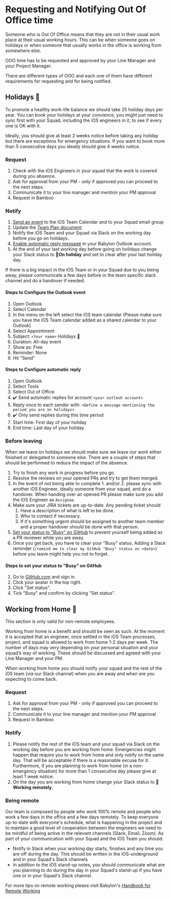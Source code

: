 # Requesting and Notifying Out Of Office time

Someone who is Out Of Office means that they are not in their usual work place at their usual working hours. This can be when someone goes on holidays or when someone that usually works in the office is working from somewhere else.

OOO time has to be requested and approved by your Line Manager and your Project Manager.

There are different types of OOO and each one of them have different requirements for requesting and for being notified.

## Holidays 🌴

To promote a healthy work-life balance we should take 25 holiday days per year. You can book your holidays at your convience, you might just need to sync first with your Squad, including the iOS engineers in it, to see if every one is OK with it. 

Ideally, you should give at least 2 weeks notice before taking any holiday but there are exceptions for emergency situations. If you want to book more than 5 consecutive days you ideally should give 4 weeks notice.

### Request

1. Check with the iOS Engineers in your squad that the work is covered during you absence.
1. Ask for approval from your PM - only if approved you can proceed to the next steps.
1. Communicate it to your line manager and mention your PM approval
1. Request in Bamboo

### Notify

1. [Send an event](#steps-to-configure-the-outlook-event) to the iOS Team Calendar and to your Squad email group
1. Update the [Team Plan document](https://docs.google.com/spreadsheets/d/1kdY3edy_TeqIGH_7VnZzElxgVo_qD2z4EF-arWNShyw/edit?usp=sharing) 
1. Notify the iOS Team and your Squad via Slack on the working day before you go on holidays.
1. [Enable automatic reply message](#steps-to-configure-automatic-reply) in your Babylon Outlook account.
1. At the end of your last working day before going on holidays change your Slack status to 🌴**On holiday** and set to clear after your last holiday day. 

If there is a big impact in the iOS Team or in your Squad due to you being away, please communicate a few days before in the team specific slack channel and do a handover if needed.

#### Steps to Configure the Outlook event
1. Open Outlook 
1. Select Calendar
1. In the menu on the left select the iOS team calendar (Please make sure you have the iOS Team calendar added as a shared calendar to your Outlook)
1. Select Appointment
1. Subject: `<Your name>` Holidays 🌴
1. Duration: All-day event
1. Show as: Free
1. Reminder: None
1. Hit "Send"

#### Steps to Configure automatic reply
1. Open Outlook 
1. Select Tools
1. Select Out of Office
1. ✔️ Send automatic replies for account `<your outlook account>`
1. Reply once to each sender with: `<Define a message mentioning the period you are on holidays>`
1. ✔️ Only send replies during this time period
1. Start time: First day of your holiday 
1. End time: Last day of your holiday

### Before leaving

When we leave on holidays we should make sure we leave our work either finished or delegated to someone else. There are a couple of steps that should be performed to reduce the impact of the absence.

1. Try to finish any work in progress before you go.
1. Resolve the reviews on your opened PRs and try to get them merged. 
1. In the event of not being able to complete 1. and/or 2. please sync with another iOS Engineer, ideally someone from your squad, and do a handover. When handing over an opened PR please make sure you add the iOS Engineer as `Assignee`.
1. Make sure your JIRA tickets are up-to-date. Any pending ticket should
	1. Have a description of what is left to be done.
	1. Who to contact if necessary.
	1. If it's something urgent should be assigned to another team member and a proper handover should be done with that person.
1. [Set your status to "Busy" on GitHub](#steps-to-be-added-to-the-pullreminder-exclusion-list) to prevent yourself being added as a PR reviewer while you are away. 
1. Once you get back, you have to clear your "Busy" status. Adding a Slack reminder (`/remind me to clear my GitHub "Busy" status on <date>`) before you leave might help you not to forget.

#### Steps to set your status to "Busy" on GitHub
1. Go to [GitHub.com](https://github.com) and sign in.
1. Click your avatar in the top right.
1. Click "Set status".
1. Tick "Busy" and confirm by clicking "Set status".

## Working from Home 🏡
This section is only valid for non-remote employees.

Working from home is a benefit and should be seen as such. 
At the moment it is accepted that an engineer, once settled in the iOS Team processes, project, and squad is allowed to work from home 1-2 days per week. 
The number of days may very depending on your personal situation and your squad’s way of working. These should be discussed and agreed with your Line Manager and your PM.

When working from home you should notify your squad and the rest of the iOS team (via our Slack channel) when you are away and when are you expecting to come back.

### Request

1. Ask for approval from your PM - only if approved you can proceed to the next steps.
2. Communicate it to your line manager and mention your PM approval
3. Request in Bamboo

### Notify

1. Please notify the rest of the iOS team and your squad via Slack on the working day before you are working from home. Emergencies might happen that require you to work from home and only notify on the same day. That will be acceptable if there is a reasonable excuse for it. Furthermore, if you are planning to work from home (in a non-emergency situation) for more than 1 consecutive day please give at least 1 week notice.
2. On the day you are working from home change your Slack status to 🏡 **Working remotely**.

### Being remote

Our team is composed by people who work 100% remote and people who work a few days in the office and a few days remotely. To keep everyone up-to-date with everyone's schedule, what is happening in the project and to maintain a good level of cooperation between the engineers we need to be mindful of being active in the relevant channels (Slack, Email, Zoom).
As part of your communication with your Squad and the iOS Team you should:

- Notify in Slack when your working day starts, finishes and any time you are off during the day. This should be written in the iOS-underground and in your Squad's Slack channels
- In addition to the iOS stand-up notes, you should communicate what are you planning to do during the day in your Squad's stand-up if you have one or in your Squad's Slack channel.

For more tips on remote working please visit Babylon's [Handbook for Remote Working](https://docs.google.com/document/d/1hjKtx1pPL_pxhLEuW-46w2XwxsC-mkw3Cp5uaHB2P8c/edit)
